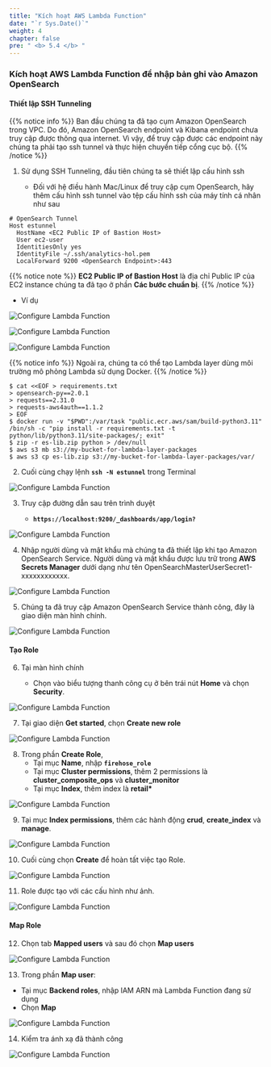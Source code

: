 ```yaml
---
title: "Kích hoạt AWS Lambda Function"
date: "`r Sys.Date()`"
weight: 4
chapter: false
pre: " <b> 5.4 </b> "
---
```


### Kích hoạt AWS Lambda Function để nhập bản ghi vào Amazon OpenSearch

#### Thiết lập SSH Tunneling

{{% notice info %}}
Ban đầu chúng ta đã tạo cụm Amazon OpenSearch trong VPC. Do đó, Amazon OpenSearch endpoint và Kibana endpoint chưa truy cập được thông qua internet. Vì vậy, để truy cập được các endpoint này chúng ta phải tạo ssh tunnel và thực hiện chuyển tiếp cổng cục bộ.
{{% /notice %}}

1. Sử dụng SSH Tunneling, đầu tiên chúng ta sẽ thiết lập cấu hình ssh

   - Đối với hệ điều hành Mac/Linux để truy cập cụm OpenSearch, hãy thêm cấu hình ssh tunnel vào tệp cấu hình ssh của máy tính cá nhân như sau

```shell script
# OpenSearch Tunnel
Host estunnel
  HostName <EC2 Public IP of Bastion Host>
  User ec2-user
  IdentitiesOnly yes
  IdentityFile ~/.ssh/analytics-hol.pem
  LocalForward 9200 <OpenSearch Endpoint>:443
```

{{% notice note %}}
**EC2 Public IP of Bastion Host** là địa chỉ Public IP của EC2 instance chúng ta đã tạo ở phần **Các bước chuẩn bị**.
{{% /notice %}}

- Ví dụ

![Configure Lambda Function](/ws2-bussiness-intelligence-system-aws/images/5.2-IngestRealTimeData/createlayer-00044.png?featherlight=false&width=50pc)

![Configure Lambda Function](/ws2-bussiness-intelligence-system-aws/images/5.2-IngestRealTimeData/createlayer-00045.png?featherlight=false&width=50pc)

![Configure Lambda Function](/ws2-bussiness-intelligence-system-aws/images/5.2-IngestRealTimeData/createlayer-00046.png?featherlight=false&width=50pc)

{{% notice info %}}
Ngoài ra, chúng ta có thể tạo Lambda layer dùng môi trường mô phỏng Lambda sử dụng Docker.
{{% /notice %}}

```shell script
$ cat <<EOF > requirements.txt
> opensearch-py==2.0.1
> requests==2.31.0
> requests-aws4auth==1.1.2
> EOF
$ docker run -v "$PWD":/var/task "public.ecr.aws/sam/build-python3.11" /bin/sh -c "pip install -r requirements.txt -t python/lib/python3.11/site-packages/; exit"
$ zip -r es-lib.zip python > /dev/null
$ aws s3 mb s3://my-bucket-for-lambda-layer-packages
$ aws s3 cp es-lib.zip s3://my-bucket-for-lambda-layer-packages/var/
```

2. Cuối cùng chạy lệnh **`ssh -N estunnel`** trong Terminal

![Configure Lambda Function](/ws2-bussiness-intelligence-system-aws/images/5.2-IngestRealTimeData/createlayer-00048.png?featherlight=false&width=50pc)

3. Truy cập đường dẫn sau trên trình duyệt

   - **`https://localhost:9200/_dashboards/app/login?`**

![Configure Lambda Function](/ws2-bussiness-intelligence-system-aws/images/5.2-IngestRealTimeData/createlayer-00047.png?featherlight=false&width=70pc)

4. Nhập người dùng và mật khẩu mà chúng ta đã thiết lập khi tạo Amazon OpenSearch Service. Người dùng và mật khẩu được lưu trữ trong **AWS Secrets Manager** dưới dạng như tên OpenSearchMasterUserSecret1-xxxxxxxxxxxx.

![Configure Lambda Function](/ws2-bussiness-intelligence-system-aws/images/5.2-IngestRealTimeData/createlayer-00049.png?featherlight=false&width=70pc)

5. Chúng ta đã truy cập Amazon OpenSearch Service thành công, đây là giao diện màn hình chính.

![Configure Lambda Function](/ws2-bussiness-intelligence-system-aws/images/5.2-IngestRealTimeData/createlayer-00050.png?featherlight=false&width=70pc)

#### Tạo Role

6. Tại màn hình chính

   - Chọn vào biểu tượng thanh công cụ ở bên trái nút **Home** và chọn **Security**.

![Configure Lambda Function](/ws2-bussiness-intelligence-system-aws/images/5.2-IngestRealTimeData/createlayer-00051.png?featherlight=false&width=70pc)

7. Tại giao diện **Get started**, chọn **Create new role**

![Configure Lambda Function](/ws2-bussiness-intelligence-system-aws/images/5.2-IngestRealTimeData/createlayer-00052.png?featherlight=false&width=70pc)

8. Trong phần **Create Role**,
   - Tại mục **Name**, nhập **`firehose_role`**
   - Tại mục **Cluster permissions**, thêm 2 permissions là **cluster_composite_ops** và **cluster_monitor**
   - Tại mục **Index**, thêm index là **retail\***

![Configure Lambda Function](/ws2-bussiness-intelligence-system-aws/images/5.2-IngestRealTimeData/createlayer-00053.png?featherlight=false&width=70pc)

9. Tại mục **Index permissions**, thêm các hành động **crud**, **create_index** và **manage**.

![Configure Lambda Function](/ws2-bussiness-intelligence-system-aws/images/5.2-IngestRealTimeData/createlayer-00054.png?featherlight=false&width=70pc)

10. Cuối cùng chọn **Create** để hoàn tất việc tạo Role.

![Configure Lambda Function](/ws2-bussiness-intelligence-system-aws/images/5.2-IngestRealTimeData/createlayer-00055.png?featherlight=false&width=70pc)

11. Role được tạo với các cấu hình như ảnh.

![Configure Lambda Function](/ws2-bussiness-intelligence-system-aws/images/5.2-IngestRealTimeData/createlayer-00056.png?featherlight=false&width=70pc)

#### Map Role

12. Chọn tab **Mapped users** và sau đó chọn **Map users**

![Configure Lambda Function](/ws2-bussiness-intelligence-system-aws/images/5.2-IngestRealTimeData/createlayer-00057.png?featherlight=false&width=70pc)

13. Trong phần **Map user**:

- Tại mục **Backend roles**, nhập IAM ARN mà Lambda Function đang sử dụng
- Chọn **Map**

![Configure Lambda Function](/ws2-bussiness-intelligence-system-aws/images/5.2-IngestRealTimeData/createlayer-00058.png?featherlight=false&width=70pc)

14. Kiểm tra ánh xạ đã thành công

![Configure Lambda Function](/ws2-bussiness-intelligence-system-aws/images/5.2-IngestRealTimeData/createlayer-00059.png?featherlight=false&width=70pc)
